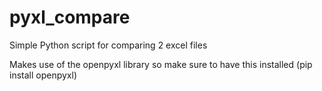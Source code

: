 # pyxl_compare
Simple Python script for comparing 2 excel files

Makes use of the openpyxl library so make sure to have this installed (pip install openpyxl)
